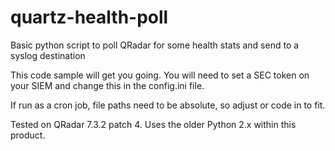 # quartz-health-poll
Basic python script to poll QRadar for some health stats and send to a syslog destination

This code sample will get you going. You will need to set a SEC token on your SIEM and change this in the config.ini file.

If run as a cron job, file paths need to be absolute, so adjust or code in to fit.

Tested on QRadar 7.3.2 patch 4. 
Uses the older Python 2.x within this product.
